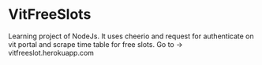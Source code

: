 # VitFreeSlots
Learning project of NodeJs. It uses cheerio and request for authenticate on vit portal and scrape time table for free slots.
Go to ->
vitfreeslot.herokuapp.com
